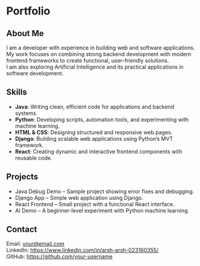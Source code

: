 # Portfolio

## About Me
I am a developer with experience in building web and software applications.  
My work focuses on combining strong backend development with modern frontend frameworks to create functional, user-friendly solutions.  
I am also exploring Artificial Intelligence and its practical applications in software development.

## Skills
- **Java**: Writing clean, efficient code for applications and backend systems.  
- **Python**: Developing scripts, automation tools, and experimenting with machine learning.  
- **HTML & CSS**: Designing structured and responsive web pages.  
- **Django**: Building scalable web applications using Python’s MVT framework.  
- **React**: Creating dynamic and interactive frontend components with reusable code.  

## Projects
- Java Debug Demo – Sample project showing error fixes and debugging.  
- Django App – Simple web application using Django.  
- React Frontend – Small project with a functional React interface.  
- AI Demo – A beginner-level experiment with Python machine learning.

## Contact
Email: your@email.com  
LinkedIn: https://www.linkedin.com/in/arsh-arsh-023160355/  
GitHub: https://github.com/your-username
